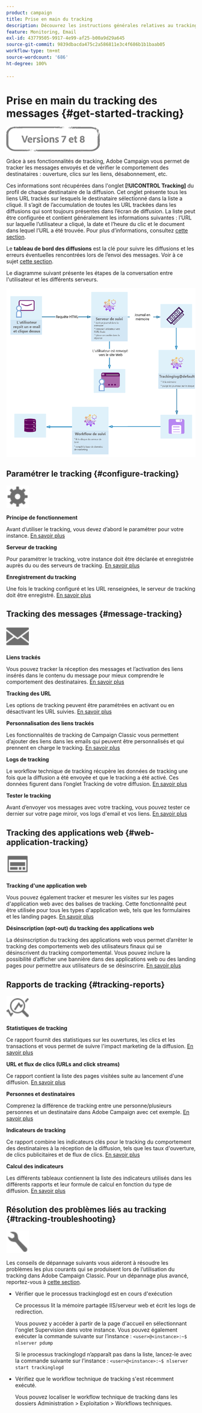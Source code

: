 ```yaml
---
product: campaign
title: Prise en main du tracking
description: Découvrez les instructions générales relatives au tracking dans Adobe Campaign Classic
feature: Monitoring, Email
exl-id: 43779505-9917-4e99-af25-b00a9d29a645
source-git-commit: 9839dbacda475c2a586811e3c4f686b1b1baab05
workflow-type: tm+mt
source-wordcount: '686'
ht-degree: 100%

---
```


# Prise en main du tracking des messages {#get-started-tracking}

![](../../assets/common.svg)

Grâce à ses fonctionnalités de tracking, Adobe Campaign vous permet de tracker les messages envoyés et de vérifier le comportement des destinataires : ouverture, clics sur les liens, désabonnement, etc.

Ces informations sont récupérées dans l&#39;onglet **[!UICONTROL Tracking]** du profil de chaque destinataire de la diffusion. Cet onglet présente tous les liens URL trackés sur lesquels le destinataire sélectionné dans la liste a cliqué. Il s’agit de l’accumulation de toutes les URL trackées dans les diffusions qui sont toujours présentes dans l’écran de diffusion. La liste peut être configurée et contient généralement les informations suivantes : l’URL sur laquelle l’utilisateur a cliqué, la date et l’heure du clic et le document dans lequel l’URL a été trouvée. Pour plus d’informations, consultez [cette section](../../platform/using/editing-a-profile.md#tracking-tab).

Le **tableau de bord des diffusions** est la clé pour suivre les diffusions et les erreurs éventuelles rencontrées lors de l’envoi des messages. Voir à ce sujet [cette section](delivery-dashboard.md).

Le diagramme suivant présente les étapes de la conversation entre l&#39;utilisateur et les différents serveurs.

![](assets/tracking-diagram.png)

## Paramétrer le tracking {#configure-tracking}

<img src="assets/do-not-localize/icon-configure.svg" width="60px">

**Principe de fonctionnement**

Avant d’utiliser le tracking, vous devez d’abord le paramétrer pour votre instance. [En savoir plus](../../installation/using/deploying-an-instance.md#operating-principle)

**Serveur de tracking**

Pour paramétrer le tracking, votre instance doit être déclarée et enregistrée auprès du ou des serveurs de tracking. [En savoir plus](../../installation/using/deploying-an-instance.md#tracking-server)

**Enregistrement du tracking**

Une fois le tracking configuré et les URL renseignées, le serveur de tracking doit être enregistré. [En savoir plus](../../installation/using/deploying-an-instance.md#saving-tracking)

## Tracking des messages {#message-tracking}

<img src="assets/do-not-localize/icon-message-tracking.svg" width="60px">

**Liens trackés**

Vous pouvez tracker la réception des messages et l’activation des liens insérés dans le contenu du message pour mieux comprendre le comportement des destinataires. [En savoir plus](how-to-configure-tracked-links.md)

**Tracking des URL**

Les options de tracking peuvent être paramétrées en activant ou en désactivant les URL suivies. [En savoir plus](personalizing-url-tracking.md)

**Personnalisation des liens trackés**

Les fonctionnalités de tracking de Campaign Classic vous permettent d’ajouter des liens dans les emails qui peuvent être personnalisés et qui prennent en charge le tracking. [En savoir plus](tracking-personalized-links.md)

**Logs de tracking**

Le workflow technique de tracking récupère les données de tracking une fois que la diffusion a été envoyée et que le tracking a été activé. Ces données figurent dans l’onglet Tracking de votre diffusion. [En savoir plus](accessing-the-tracking-logs.md)

**Tester le tracking**

Avant d’envoyer vos messages avec votre tracking, vous pouvez tester ce dernier sur votre page miroir, vos logs d&#39;email et vos liens. [En savoir plus](testing-tracking.md)

## Tracking des applications web {#web-application-tracking}

<img src="assets/do-not-localize/icon-web-app.svg" width="60px">

**Tracking d&#39;une application web**

Vous pouvez également tracker et mesurer les visites sur les pages d&#39;application web avec des balises de tracking. Cette fonctionnalité peut être utilisée pour tous les types d&#39;application web, tels que les formulaires et les landing pages. [En savoir plus](../../web/using/tracking-a-web-application.md)

**Désinscription (opt-out) du tracking des applications web**

La désinscription du tracking des applications web vous permet d’arrêter le tracking des comportements web des utilisateurs finaux qui se désinscrivent du tracking comportemental. Vous pouvez inclure la possibilité d’afficher une bannière dans des applications web ou des landing pages pour permettre aux utilisateurs de se désinscrire. [En savoir plus](../../web/using/web-application-tracking-opt-out.md)

## Rapports de tracking {#tracking-reports}

<img src="assets/do-not-localize/icon_monitor.svg" width="60px">

**Statistiques de tracking**

Ce rapport fournit des statistiques sur les ouvertures, les clics et les transactions et vous permet de suivre l&#39;impact marketing de la diffusion. [En savoir plus](../../reporting/using/delivery-reports.md#tracking-statistics)

**URL et flux de clics (URLs and click streams)**

Ce rapport contient la liste des pages visitées suite au lancement d&#39;une diffusion. [En savoir plus](../../reporting/using/delivery-reports.md#urls-and-click-streams)

**Personnes et destinataires**

Comprenez la différence de tracking entre une personne/plusieurs personnes et un destinataire dans Adobe Campaign avec cet exemple. [En savoir plus](../../reporting/using/person-people-recipients.md)

**Indicateurs de tracking**

Ce rapport combine les indicateurs clés pour le tracking du comportement des destinataires à la réception de la diffusion, tels que les taux d&#39;ouverture, de clics publicitaires et de flux de clics. [En savoir plus](../../reporting/using/delivery-reports.md#tracking-indicators)

**Calcul des indicateurs**

Les différents tableaux contiennent la liste des indicateurs utilisés dans les différents rapports et leur formule de calcul en fonction du type de diffusion. [En savoir plus](../../reporting/using/indicator-calculation.md)

## Résolution des problèmes liés au tracking {#tracking-troubleshooting}

<img src="assets/do-not-localize/icon-troubleshooting.svg" width="60px">

Les conseils de dépannage suivants vous aideront à résoudre les problèmes les plus courants qui se produisent lors de l’utilisation du tracking dans Adobe Campaign Classic. Pour un dépannage plus avancé, reportez-vous à [cette section](tracking-troubleshooting.md).

* Vérifier que le processus trackinglogd est en cours d&#39;exécution

   Ce processus lit la mémoire partagée IIS/serveur web et écrit les logs de redirection.

   Vous pouvez y accéder à partir de la page d&#39;accueil en sélectionnant l&#39;onglet Supervision dans votre instance. Vous pouvez également exécuter la commande suivante sur l’instance : `<user>@<instance>:~$ nlserver pdump`

   Si le processus trackinglogd n’apparaît pas dans la liste, lancez-le avec la commande suivante sur l’instance : `<user>@<instance>:~$ nlserver start trackinglogd`

* Vérifiez que le workflow technique de tracking s&#39;est récemment exécuté.

   Vous pouvez localiser le workflow technique de tracking dans les dossiers Administration > Exploitation > Workflows techniques.
